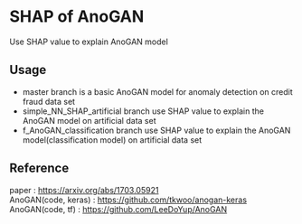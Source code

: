 # SHAP of AnoGAN

Use SHAP value to explain AnoGAN model


## Usage
* master branch is a basic AnoGAN model for anomaly detection on credit fraud data set   <br>
* simple_NN_SHAP_artificial branch use SHAP value to explain the AnoGAN model on artificial data set <br>
* f_AnoGAN_classification branch use SHAP value to explain the AnoGAN model(classification model) on artificial data set <br>

## Reference

paper : https://arxiv.org/abs/1703.05921    <br>
AnoGAN(code, keras) : https://github.com/tkwoo/anogan-keras <br>
AnoGAN(code, tf) : https://github.com/LeeDoYup/AnoGAN <br>
